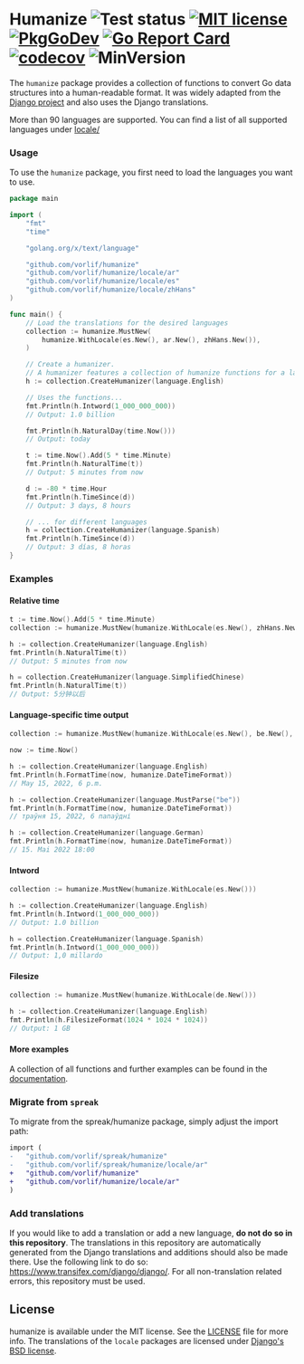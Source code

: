 # Humanize ![Test status](https://github.com/vorlif/humanize/workflows/Test/badge.svg) [![MIT license](https://img.shields.io/badge/License-MIT-blue.svg)](LICENSE) [![PkgGoDev](https://pkg.go.dev/badge/github.com/vorlif/humanize)](https://pkg.go.dev/github.com/vorlif/humanize) [![Go Report Card](https://goreportcard.com/badge/github.com/vorlif/humanize)](https://goreportcard.com/report/github.com/vorlif/humanize) [![codecov](https://codecov.io/gh/vorlif/humanize/branch/main/graph/badge.svg?token=N1O0ZE1OFW)](https://codecov.io/gh/vorlif/humanize) ![MinVersion](https://img.shields.io/badge/Go-1.24+-blue)

The `humanize` package provides a collection of functions to convert Go data structures into a human-readable format.
It was widely adapted from the [Django project](https://github.com/django/django) and also uses the Django translations.

More than 90 languages are supported. You can find a list of all supported languages under [locale/](locale)

### Usage

To use the `humanize` package, you first need to load the languages you want to use.

```go
package main

import (
	"fmt"
	"time"

	"golang.org/x/text/language"

	"github.com/vorlif/humanize"
	"github.com/vorlif/humanize/locale/ar"
	"github.com/vorlif/humanize/locale/es"
	"github.com/vorlif/humanize/locale/zhHans"
)

func main() {
	// Load the translations for the desired languages
	collection := humanize.MustNew(
		humanize.WithLocale(es.New(), ar.New(), zhHans.New()),
	)

	// Create a humanizer.
	// A humanizer features a collection of humanize functions for a language.
	h := collection.CreateHumanizer(language.English)

	// Uses the functions...
	fmt.Println(h.Intword(1_000_000_000))
	// Output: 1.0 billion

	fmt.Println(h.NaturalDay(time.Now()))
	// Output: today

	t := time.Now().Add(5 * time.Minute)
	fmt.Println(h.NaturalTime(t))
	// Output: 5 minutes from now

	d := -80 * time.Hour
	fmt.Println(h.TimeSince(d))
	// Output: 3 days, 8 hours

	// ... for different languages
	h = collection.CreateHumanizer(language.Spanish)
	fmt.Println(h.TimeSince(d))
	// Output: 3 días, 8 horas
}
```

### Examples

#### Relative time

```go
t := time.Now().Add(5 * time.Minute)
collection := humanize.MustNew(humanize.WithLocale(es.New(), zhHans.New()))

h := collection.CreateHumanizer(language.English)
fmt.Println(h.NaturalTime(t))
// Output: 5 minutes from now

h = collection.CreateHumanizer(language.SimplifiedChinese)
fmt.Println(h.NaturalTime(t))
// Output: 5分钟以后
```

#### Language-specific time output

```go
collection := humanize.MustNew(humanize.WithLocale(es.New(), be.New(), de.New()))

now := time.Now()

h := collection.CreateHumanizer(language.English)
fmt.Println(h.FormatTime(now, humanize.DateTimeFormat))
// May 15, 2022, 6 p.m.

h := collection.CreateHumanizer(language.MustParse("be"))
fmt.Println(h.FormatTime(now, humanize.DateTimeFormat))
// траўня 15, 2022, 6 папаўдні

h := collection.CreateHumanizer(language.German)
fmt.Println(h.FormatTime(now, humanize.DateTimeFormat))
// 15. Mai 2022 18:00
```

#### Intword

```go
collection := humanize.MustNew(humanize.WithLocale(es.New()))

h := collection.CreateHumanizer(language.English)
fmt.Println(h.Intword(1_000_000_000))
// Output: 1.0 billion

h = collection.CreateHumanizer(language.Spanish)
fmt.Println(h.Intword(1_000_000_000))
// Output: 1,0 millardo
```

#### Filesize

```go
collection := humanize.MustNew(humanize.WithLocale(de.New()))

h := collection.CreateHumanizer(language.English)
fmt.Println(h.FilesizeFormat(1024 * 1024 * 1024))
// Output: 1 GB
```

#### More examples

A collection of all functions and further examples can be found in
the [documentation](https://pkg.go.dev/github.com/vorlif/humanize).

### Migrate from `spreak`

To migrate from the spreak/humanize package, simply adjust the import path:

```diff
import (
-	"github.com/vorlif/spreak/humanize"
-	"github.com/vorlif/spreak/humanize/locale/ar"
+	"github.com/vorlif/humanize"
+	"github.com/vorlif/humanize/locale/ar"
)
```

### Add translations

If you would like to add a translation or add a new language, **do not do so in this repository**.
The translations in this repository are automatically generated from the Django translations and additions should also
be made there.
Use the following link to do so: https://www.transifex.com/django/django/.
For all non-translation related errors, this repository must be used.

## License

humanize is available under the MIT license. See the [LICENSE](LICENSE) file for more info.
The translations of the `locale` packages are licensed
under [Django's BSD license](https://raw.githubusercontent.com/django/django/main/LICENSE).